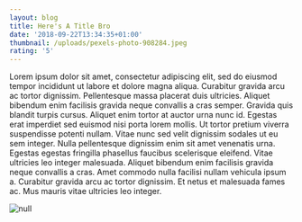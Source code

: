 ```yaml
---
layout: blog
title: Here's A Title Bro
date: '2018-09-22T13:34:35+01:00'
thumbnail: /uploads/pexels-photo-908284.jpeg
rating: '5'
---
```

Lorem ipsum dolor sit amet, consectetur adipiscing elit, sed do eiusmod tempor incididunt ut labore et dolore magna aliqua. Curabitur gravida arcu ac tortor dignissim. Pellentesque massa placerat duis ultricies. Aliquet bibendum enim facilisis gravida neque convallis a cras semper. Gravida quis blandit turpis cursus. Aliquet enim tortor at auctor urna nunc id. Egestas erat imperdiet sed euismod nisi porta lorem mollis. Ut tortor pretium viverra suspendisse potenti nullam. Vitae nunc sed velit dignissim sodales ut eu sem integer. Nulla pellentesque dignissim enim sit amet venenatis urna. Egestas egestas fringilla phasellus faucibus scelerisque eleifend. Vitae ultricies leo integer malesuada. Aliquet bibendum enim facilisis gravida neque convallis a cras. Amet commodo nulla facilisi nullam vehicula ipsum a. Curabitur gravida arcu ac tortor dignissim. Et netus et malesuada fames ac. Mus mauris vitae ultricies leo integer.

![null](/uploads/image3.jpg)
